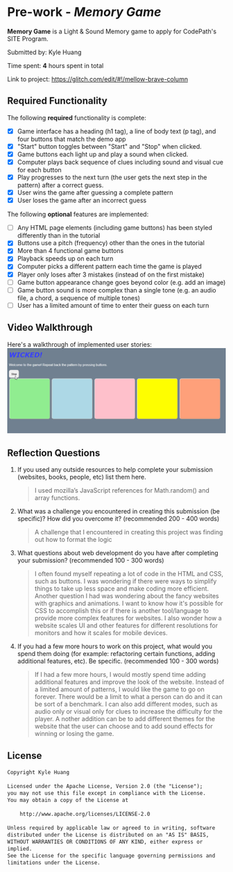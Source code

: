 # Pre-work - _Memory Game_

**Memory Game** is a Light & Sound Memory game to apply for CodePath's SITE Program.

Submitted by: Kyle Huang

Time spent: **4** hours spent in total

Link to project: https://glitch.com/edit/#!/mellow-brave-column

## Required Functionality

The following **required** functionality is complete:

- [x] Game interface has a heading (h1 tag), a line of body text (p tag), and four buttons that match the demo app
- [x] "Start" button toggles between "Start" and "Stop" when clicked.
- [x] Game buttons each light up and play a sound when clicked.
- [x] Computer plays back sequence of clues including sound and visual cue for each button
- [x] Play progresses to the next turn (the user gets the next step in the pattern) after a correct guess.
- [x] User wins the game after guessing a complete pattern
- [x] User loses the game after an incorrect guess

The following **optional** features are implemented:

- [ ] Any HTML page elements (including game buttons) has been styled differently than in the tutorial
- [x] Buttons use a pitch (frequency) other than the ones in the tutorial
- [x] More than 4 functional game buttons
- [x] Playback speeds up on each turn
- [x] Computer picks a different pattern each time the game is played
- [x] Player only loses after 3 mistakes (instead of on the first mistake)
- [ ] Game button appearance change goes beyond color (e.g. add an image)
- [ ] Game button sound is more complex than a single tone (e.g. an audio file, a chord, a sequence of multiple tones)
- [ ] User has a limited amount of time to enter their guess on each turn

## Video Walkthrough

Here's a walkthrough of implemented user stories:
![](Example.gif)

## Reflection Questions

1. If you used any outside resources to help complete your submission (websites, books, people, etc) list them here.
   
   >I used mozilla’s JavaScript references for Math.random() and array functions.

2. What was a challenge you encountered in creating this submission (be specific)? How did you overcome it? (recommended 200 - 400 words)

   >A challenge that I encountered in creating this project was finding out how to format the logic

3. What questions about web development do you have after completing your submission? (recommended 100 - 300 words)

   >I often found myself repeating a lot of code in the HTML and CSS, such as buttons.
   I was wondering if there were ways to simplify things to take up less space and make coding more efficient.
   Another question I had was wondering about the fancy websites with graphics and animations.
   I want to know how it's possible for CSS to accomplish this or if there is another tool/language to provide more complex features for websites.
   I also wonder how a website scales UI and other features for different resolutions for monitors and how it scales for mobile devices.

4. If you had a few more hours to work on this project, what would you spend them doing (for example: refactoring certain functions, adding additional features, etc). Be specific. (recommended 100 - 300 words)

   >If I had a few more hours, I would mostly spend time adding additional features and improve the look of the website.
   Instead of a limited amount of patterns, I would like the game to go on forever. There would be a limit to what a person can do and it can be sort of a benchmark.
   I can also add different modes, such as audio only or visual only for clues to increase the difficulty for the player. A
   nother addition can be to add different themes for the website that the user can choose and to add sound effects for winning or losing the game.

## License

    Copyright Kyle Huang

    Licensed under the Apache License, Version 2.0 (the "License");
    you may not use this file except in compliance with the License.
    You may obtain a copy of the License at

        http://www.apache.org/licenses/LICENSE-2.0

    Unless required by applicable law or agreed to in writing, software
    distributed under the License is distributed on an "AS IS" BASIS,
    WITHOUT WARRANTIES OR CONDITIONS OF ANY KIND, either express or implied.
    See the License for the specific language governing permissions and
    limitations under the License.
